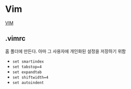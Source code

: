 # Vim

[VIM](https://www.cs.oberlin.edu/~kuperman/help/vim/indenting.html)

## .vimrc

홈 폴더에 만든다. 아마 그 사용자에 개인화된 설정을 저장하기 위함
- `set smartindex`
- `set tabstop=4`
- `set expandtab`
- `set shiftwidth=4`
- `set autoindent`
